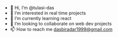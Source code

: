 - 👋 Hi, I’m @tulasi-das
- 👀 I’m interested in real time projects
- 🌱 I’m currently learning react
- 💞️ I’m looking to collaborate on web dev projects
- 📫 How to reach me dasbiradar1999@gmail.com

<!---
tulasi-das/tulasi-das is a ✨ special ✨ repository because its `README.md` (this file) appears on your GitHub profile.
You can click the Preview link to take a look at your changes.
--->
